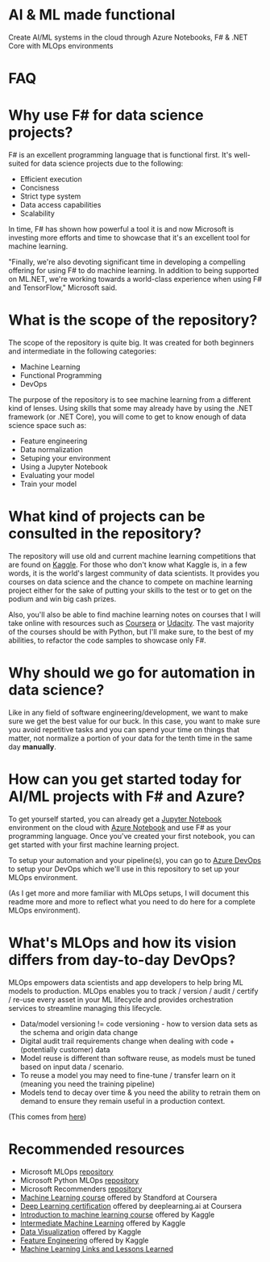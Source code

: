 # AI & ML made functional
Create AI/ML systems in the cloud through Azure Notebooks, F# & .NET Core with MLOps environments 


FAQ
===================


Why use F# for data science projects?
===================

F# is an excellent programming language that is functional first. It's well-suited for data science projects due to the following: 
* Efficient execution
* Concisness
* Strict type system
* Data access capabilities
* Scalability

In time, F# has shown how powerful a tool it is and now Microsoft is investing more efforts and time to showcase that it's an excellent tool for machine learning.

"Finally, we're also devoting significant time in developing a compelling offering for using F# to do machine learning. In addition to being supported on ML.NET, we're working towards a world-class experience when using F# and TensorFlow," Microsoft said. 

What is the scope of the repository?
===================

The scope of the repository is quite big. It was created for both beginners and intermediate in the following categories:

* Machine Learning
* Functional Programming
* DevOps

The purpose of the repository is to see machine learning from a different kind of lenses. Using skills that some may already have by using the .NET framework (or .NET Core), you will come to get to know enough of data science space such as:

* Feature engineering
* Data normalization
* Setuping your environment
* Using a Jupyter Notebook
* Evaluating your model
* Train your model


What kind of projects can be consulted in the repository?
===================

The repository will use old and current machine learning competitions that are found on [Kaggle](https://www.kaggle.com/). For those who don't know what Kaggle is, in a few words, it is the world's largest community of data scientists. It provides you courses on data science and the chance to compete on machine learning project either for the sake of putting your skills to the test or to get on the podium and win big cash prizes.

Also, you'll also be able to find machine learning notes on courses that I will take online with resources such as [Coursera](https://www.google.com/search?client=firefox-b-d&q=coursera) or [Udacity](https://www.udacity.com/). The vast majority of the courses should be with Python, but I'll make sure, to the best of my abilities, to refactor the code samples to showcase only F#.

Why should we go for automation in data science?
===================
Like in any field of software engineering/development, we want to make sure we get the best value for our buck. In this case, you want to make sure you avoid repetitive tasks and you can spend your time on things that matter, not normalize a portion of your data for the tenth time in the same day **manually**.


How can you get started today for AI/ML projects with F# and Azure?
===================
To get yourself started, you can already get a [Jupyter Notebook](https://jupyter.org/) environment on the cloud with [Azure Notebook](https://notebooks.azure.com/) and use F# as your programming language. Once you've created your first notebook, you can get started with your first machine learning project.

To setup your automation and your pipeline(s), you can go to [Azure DevOps](https://azure.microsoft.com/en-us/services/devops/) to setup your DevOps which we'll use in this repository to set up your MLOps environment.


(As I get more and more familiar with MLOps setups, I will document this readme more and more to reflect what you need to do here for a complete MLOps environment).


What's MLOps and how its vision differs from day-to-day DevOps?
===================

MLOps empowers data scientists and app developers to help bring ML models to production. MLOps enables you to track / version / audit / certify / re-use every asset in your ML lifecycle and provides orchestration services to streamline managing this lifecycle. 


* Data/model versioning != code versioning - how to version data sets as the schema and origin data change
* Digital audit trail requirements change when dealing with code + (potentially customer) data
* Model reuse is different than software reuse, as models must be tuned based on input data / scenario.
* To reuse a model you may need to fine-tune / transfer learn on it (meaning you need the training pipeline)
* Models tend to decay over time & you need the ability to retrain them on demand to ensure they remain useful in a production context.

(This comes from [here](https://github.com/microsoft/MLOps))

Recommended resources
===================

* Microsoft MLOps [repository](https://github.com/microsoft/MLOps)
* Microsoft Python MLOps [repository](https://github.com/microsoft/MLOpsPython)
* Microsoft Recommenders [repository](https://github.com/Microsoft/Recommenders)
* [Machine Learning course](https://www.coursera.org/learn/machine-learning) offered by Standford at Coursera
* [Deep Learning certification](https://www.coursera.org/specializations/deep-learning) offered by deeplearning.ai at Coursera
* [Introduction to machine learning course](https://www.kaggle.com/learn/intro-to-machine-learning) offered by Kaggle
* [Intermediate Machine Learning](https://www.kaggle.com/learn/intermediate-machine-learning) offered by Kaggle
* [Data Visualization](https://www.kaggle.com/learn/data-visualization) offered by Kaggle
* [Feature Engineering](https://www.kaggle.com/learn/feature-engineering) offered by Kaggle
* [Machine Learning Links and Lessons Learned](https://github.com/adeshpande3/Machine-Learning-Links-And-Lessons-Learned#machine-learning-links-and-lessons-learned)
